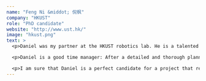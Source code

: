 ```yaml
---
name: "Feng Ni &middot; 倪枫"
company: "HKUST"
role: "PhD candidate"
website: "http://www.ust.hk/"
image: "hkust.png"
text: >
  <p>Daniel was my partner at the HKUST robotics lab. He is a talented engineer and very helpful as a team member. He is able to quickly validate an idea and learn any necessary skill to execute it. He has a wide and solid skillset and broad vision. He has worked with leading edge scientists in robotics and with his contribution, our team published a paper in ICRA 2015.</p>

  <p>Daniel is a good time manager: After a detailed and thorough planning, he delivers results in time and does not rush at the expense of quality. He always keeps a positive mood; therefore, working with him is quite an amazing experience. Besides his work in my lab, he engaged with the local community of Makers, exchanging ideas and offering help within his skillset.</p>

  <p>I am sure that Daniel is a perfect candidate for a project that requires careful design and quick prototyping. His strong hands-on skills, theoretical background and analytical thinking will ensure a successful outcome.</p>
---
```

